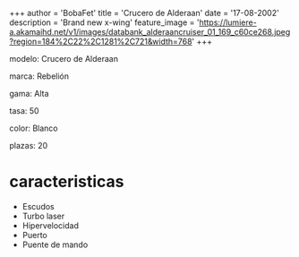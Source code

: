 +++
author = 'BobaFet'
title = 'Crucero de Alderaan'
date = '17-08-2002'
description = 'Brand new x-wing'
feature_image = 'https://lumiere-a.akamaihd.net/v1/images/databank_alderaancruiser_01_169_c60ce268.jpeg?region=184%2C22%2C1281%2C721&width=768'
+++
<!--more--> 
modelo: Crucero de Alderaan

marca: Rebelión

gama: Alta

tasa: 50

color: Blanco

plazas: 20

# caracteristicas
* Escudos
* Turbo laser
* Hipervelocidad
* Puerto
* Puente de mando

